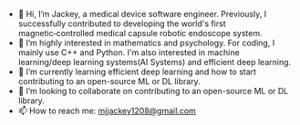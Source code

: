 - 👋 Hi, I’m Jackey, a medical device software engineer. Previously, I successfully contributed to developing the world's first magnetic‑controlled medical capsule robotic endoscope system.
- 👀 I’m highly interested in mathematics and psychology. For coding, I mainly use C++ and Python. I'm also interested in  machine learning/deep learning systems(AI Systems) and efficient deep learning. 
- 🌱 I’m currently learning efficient deep learning and how to start contributing to an open-source ML or DL library. 
- 💞️ I’m looking to collaborate on contributing to an open-source ML or DL library.
- 📫 How to reach me: mjjackey1208@gmail.com
